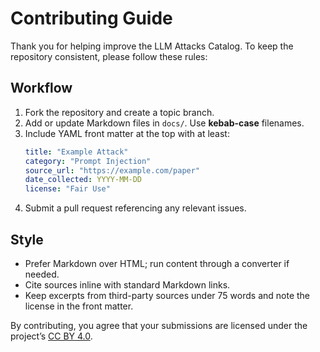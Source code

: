 # Contributing Guide

Thank you for helping improve the LLM Attacks Catalog. To keep the repository consistent, please follow these rules:

## Workflow

1. Fork the repository and create a topic branch.
2. Add or update Markdown files in `docs/`. Use **kebab-case** filenames.
3. Include YAML front matter at the top with at least:
   ```yaml
   title: "Example Attack"
   category: "Prompt Injection"
   source_url: "https://example.com/paper"
   date_collected: YYYY-MM-DD
   license: "Fair Use"
   ```
4. Submit a pull request referencing any relevant issues.

## Style

- Prefer Markdown over HTML; run content through a converter if needed.
- Cite sources inline with standard Markdown links.
- Keep excerpts from third-party sources under 75 words and note the license in the front matter.

By contributing, you agree that your submissions are licensed under the project’s [CC BY 4.0](LICENSE).
